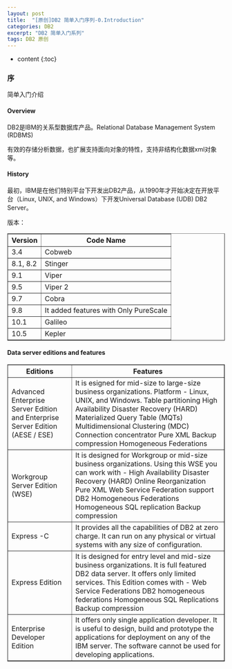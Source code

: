 ```yaml
---
layout: post
title:  "[原创]DB2 简单入门序列-0.Introduction"
categories: DB2
excerpt: "DB2 简单入门系列"
tags: DB2 原创
---
```


* content
{:toc}

### 序

简单入门介绍

#### Overview

DB2是IBM的关系型数据库产品。Relational Database Management System (RDBMS)

有效的存储分析数据，也扩展支持面向对象的特性，支持非结构化数据xml对象等。

#### History

最初，IBM是在他们特别平台下开发出DB2产品，从1990年才开始决定在开放平台（Linux, UNIX, and Windows）下开发Universal Database (UDB) DB2 Server。

版本：

<table border="1">
  <tr>
    <th>Version</th>
    <th>Code Name</th>
  </tr>
  <tr>
    <td>3.4</td>
    <td>Cobweb</td>
  </tr>
  <tr>
    <td>8.1, 8.2</td>
    <td>Stinger</td>
  </tr>
  <tr>
    <td>9.1</td>
    <td>Viper</td>
  </tr>

  <tr>
    <td>9.5</td>
    <td>Viper 2</td>
  </tr>

   <tr>
    <td>9.7</td>
    <td>Cobra</td>
  </tr> 

  <tr>
    <td>9.8</td>
    <td>It added features with Only PureScale</td>
  </tr>

  <tr>
    <td>10.1</td>
    <td>Galileo</td>
  </tr>

  <tr>
    <td>10.5</td>
    <td>Kepler</td>
  </tr>
  
</table>

#### Data server editions and features

<table border="1">
  <tr>
    <th>Editions</th>
    <th>Features</th>
  </tr>
  <tr>
    <td>Advanced Enterprise Server Edition and Enterprise Server Edition (AESE / ESE)</td>
    <td>It is esigned for mid-size to large-size business organizations. Platform - Linux, UNIX, and Windows. Table partitioning High Availability Disaster Recovery (HARD) Materialized Query Table (MQTs) Multidimensional Clustering (MDC) Connection concentrator Pure XML Backup compression Homogeneous Federations</td>
  </tr>

  <tr>
    <td>Workgroup Server Edition (WSE)</td>
    <td>It is designed for Workgroup or mid-size business organizations. Using this WSE you can work with - High Availability Disaster Recovery (HARD) Online Reorganization Pure XML Web Service Federation support DB2 Homogeneous Federations Homogeneous SQL replication Backup compression</td>
  </tr>  

  <tr>
    <td>Express -C</td>
    <td>It provides all the capabilities of DB2 at zero charge. It can run on any physical or virtual systems with any size of configuration.</td>
  </tr>

  <tr>
    <td>Express Edition</td>
    <td>It is designed for entry level and mid-size business organizations. It is full featured DB2 data server. It offers only limited services. This Edition comes with - Web Service Federations DB2 homogeneous federations Homogeneous SQL Replications Backup compression</td>
  </tr>

  <tr>
    <td>Enterprise Developer Edition</td>
    <td>It offers only single application developer. It is useful to design, build and prototype the applications for deployment on any of the IBM server. The software cannot be used for developing applications.</td>
  </tr>
  
</table>

